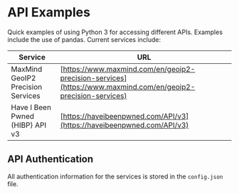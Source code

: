 # API Examples
Quick examples of using Python 3 for accessing different APIs. Examples include the use of pandas. Current services include:

|Service|URL|
|----|----|
|MaxMind GeoIP2 Precision Services|[https://www.maxmind.com/en/geoip2-precision-services](https://www.maxmind.com/en/geoip2-precision-services)|
|Have I Been Pwned (HIBP) API v3|[https://haveibeenpwned.com/API/v3](https://haveibeenpwned.com/API/v3)|

## API Authentication

All authentication information for the services is stored in the `config.json` file.
